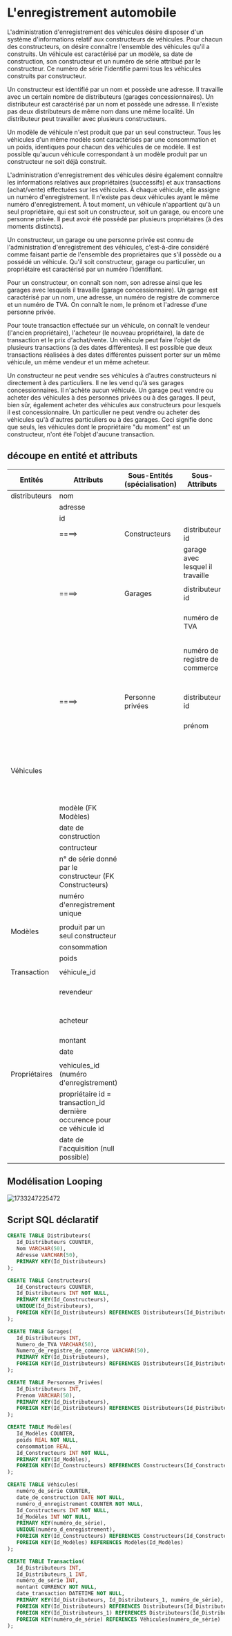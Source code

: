 # L'enregistrement automobile

L'administration d'enregistrement des véhicules désire disposer d'un système d'informations relatif aux constructeurs de véhicules. Pour chacun des constructeurs, on désire connaître l'ensemble des véhicules qu'il a construits. Un véhicule est caractérisé par un modèle, sa date de construction, son constructeur et un numéro de série attribué par le constructeur. Ce numéro de série l'identifie parmi tous les véhicules construits par constructeur.

Un constructeur est identifié par un nom et possède une adresse. Il travaille avec un certain nombre de distributeurs (garages concessionnaires). Un distributeur est caractérisé par un nom et possède une adresse. Il n'existe pas deux distributeurs de même nom dans une même localité. Un distributeur peut travailler avec plusieurs constructeurs.

Un modèle de véhicule n'est produit que par un seul constructeur. Tous les véhicules d'un même modèle sont caractérisés par une consommation et un poids, identiques pour chacun des véhicules de ce modèle. Il est possible qu'aucun véhicule correspondant à un modèle produit par un constructeur ne soit déjà construit.

L'administration d'enregistrement des véhicules désire également connaître les informations relatives aux propriétaires (successifs) et aux transactions (achat/vente) effectuées sur les véhicules. À chaque véhicule, elle assigne un numéro d'enregistrement. Il n'existe pas deux véhicules ayant le même numéro d'enregistrement. À tout moment, un véhicule n'appartient qu'à un seul propriétaire, qui est soit un constructeur, soit un garage, ou encore une personne privée. Il peut avoir été possédé par plusieurs propriétaires (à des moments distincts).

Un constructeur, un garage ou une personne privée est connu de l'administration d'enregistrement des véhicules, c'est-à-dire considéré comme faisant partie de l'ensemble des propriétaires que s'il possède ou a possédé un véhicule. Qu'il soit constructeur, garage ou particulier, un propriétaire est caractérisé par un numéro l'identifiant.

Pour un constructeur, on connaît son nom, son adresse ainsi que les garages avec lesquels il travaille (garage concessionnaire). Un garage est caractérisé par un nom, une adresse, un numéro de registre de commerce et un numéro de TVA. On connaît le nom, le prénom et l'adresse d’une personne privée.

Pour toute transaction effectuée sur un véhicule, on connaît le vendeur (l'ancien propriétaire), l'acheteur (le nouveau propriétaire), la date de transaction et le prix d'achat/vente. Un véhicule peut faire l'objet de plusieurs transactions (à des dates différentes). Il est possible que deux transactions réalisées à des dates différentes puissent porter sur un même véhicule, un même vendeur et un même acheteur.

Un constructeur ne peut vendre ses véhicules à d'autres constructeurs ni directement à des particuliers. Il ne les vend qu'à ses garages concessionnaires. Il n'achète aucun véhicule. Un garage peut vendre ou acheter des véhicules à des personnes privées ou à des garages. Il peut, bien sûr, également acheter des véhicules aux constructeurs pour lesquels il est concessionnaire. Un particulier ne peut vendre ou acheter des véhicules qu'à d'autres particuliers ou à des garages. Ceci signifie donc que seuls, les véhicules dont le propriétaire "du moment" est un constructeur, n'ont été l'objet d'aucune transaction.

## découpe en entité et attributs

| Entités       | Attributs                                                                  | Sous-Entités (spécialisation) | Sous-Attributs                   | Remarque                                                                                                                                             |
| -------------- | -------------------------------------------------------------------------- | ------------------------------- | -------------------------------- | ---------------------------------------------------------------------------------------------------------------------------------------------------- |
| distributeurs  | nom                                                                        |                                 |                                  |                                                                                                                                                      |
|                | adresse                                                                    |                                 |                                  |                                                                                                                                                      |
|                | id                                                                         |                                 |                                  |                                                                                                                                                      |
|                | ====>                                                                      | Constructeurs                   | distributeur id                  |                                                                                                                                                      |
|                |                                                                            |                                 | garage avec lesquel il travaille |                                                                                                                                                      |
|                |                                                                            |                                 |                                  |                                                                                                                                                      |
|                | ====>                                                                      | Garages                         | distributeur id                  |                                                                                                                                                      |
|                |                                                                            |                                 | numéro de TVA                   | il n'existe pas deux distributeur avec le même nom dans la même localité<br />donc pk = nom+adresse                                              |
|                |                                                                            |                                 | numéro de registre de commerce  | un distributeur peut travailler avec plusieurs constructeurs (many)                                                                                 |
|                |                                                                            |                                 |                                  |                                                                                                                                                      |
|                |                                                                            |                                 |                                  |                                                                                                                                                      |
|                | ====>                                                                      | Personne privées               | distributeur id                  | spécialisation de la classe ditributeurs on hérite de nom + adresse et on ajoute prenom                                                            |
|                |                                                                            |                                 | prénom                          |                                                                                                                                                      |
|                |                                                                            |                                 |                                  |                                                                                                                                                      |
|                |                                                                            |                                 |                                  |                                                                                                                                                      |
|                |                                                                            |                                 |                                  |                                                                                                                                                      |
| Véhicules     |                                                                            |                                 |                                  | table intermédiaire vehicule/proprio qui ressemble à vehicule_id, proprio_id, date de vente (null possible)<br />pk = véhicule_id,proprio_id,date |
|                | modèle (FK Modèles)                                                      |                                 |                                  |                                                                                                                                                      |
|                | date de construction                                                       |                                 |                                  |                                                                                                                                                      |
|                | contructeur                                                                |                                 |                                  |                                                                                                                                                      |
|                | n° de série donné par le constructeur (FK Constructeurs)                |                                 |                                  |                                                                                                                                                      |
|                | numéro d'enregistrement  unique                                          |                                 |                                  |                                                                                                                                                      |
|                |                                                                            |                                 |                                  |                                                                                                                                                      |
| Modèles       | produit par un seul constructeur                                           |                                 |                                  |                                                                                                                                                      |
|                | consommation                                                               |                                 |                                  |                                                                                                                                                      |
|                | poids                                                                      |                                 |                                  |                                                                                                                                                      |
|                |                                                                            |                                 |                                  |                                                                                                                                                      |
| Transaction    | véhicule_id                                                               |                                 |                                  | PK                                                                                                                                                   |
|                | revendeur                                                                  |                                 |                                  | PK si revendeur est un constructeur alors acheteur doit être garage                                                                                 |
|                | acheteur                                                                   |                                 |                                  | PK + acheteur ne peut pas être un constructeur donc not in constructeur                                                                             |
|                | montant                                                                    |                                 |                                  |                                                                                                                                                      |
|                | date                                                                       |                                 |                                  | PK                                                                                                                                                   |
|                |                                                                            |                                 |                                  |                                                                                                                                                      |
| Propriétaires | vehicules_id (numéro d'enregistrement)                                    |                                 |                                  |                                                                                                                                                      |
|                | propriétaire id = transaction_id dernière occurence pour ce véhicule id |                                 |                                  |                                                                                                                                                      |
|                | date de l'acquisition (null possible)                                      |                                 |                                  |                                                                                                                                                      |

## Modélisation Looping

![1733247225472](image/exo13/1733247225472.png)

## Script SQL déclaratif 

```sql
CREATE TABLE Distributeurs(
   Id_Distributeurs COUNTER,
   Nom VARCHAR(50),
   Adresse VARCHAR(50),
   PRIMARY KEY(Id_Distributeurs)
);

CREATE TABLE Constructeurs(
   Id_Constructeurs COUNTER,
   Id_Distributeurs INT NOT NULL,
   PRIMARY KEY(Id_Constructeurs),
   UNIQUE(Id_Distributeurs),
   FOREIGN KEY(Id_Distributeurs) REFERENCES Distributeurs(Id_Distributeurs)
);

CREATE TABLE Garages(
   Id_Distributeurs INT,
   Numero_de_TVA VARCHAR(50),
   Numero_de_registre_de_commerce VARCHAR(50),
   PRIMARY KEY(Id_Distributeurs),
   FOREIGN KEY(Id_Distributeurs) REFERENCES Distributeurs(Id_Distributeurs)
);

CREATE TABLE Personnes_Privées(
   Id_Distributeurs INT,
   Prenom VARCHAR(50),
   PRIMARY KEY(Id_Distributeurs),
   FOREIGN KEY(Id_Distributeurs) REFERENCES Distributeurs(Id_Distributeurs)
);

CREATE TABLE Modèles(
   Id_Modèles COUNTER,
   poids REAL NOT NULL,
   consommation REAL,
   Id_Constructeurs INT NOT NULL,
   PRIMARY KEY(Id_Modèles),
   FOREIGN KEY(Id_Constructeurs) REFERENCES Constructeurs(Id_Constructeurs)
);

CREATE TABLE Véhicules(
   numéro_de_série COUNTER,
   date_de_construction DATE NOT NULL,
   numéro_d_enregistrement COUNTER NOT NULL,
   Id_Constructeurs INT NOT NULL,
   Id_Modèles INT NOT NULL,
   PRIMARY KEY(numéro_de_série),
   UNIQUE(numéro_d_enregistrement),
   FOREIGN KEY(Id_Constructeurs) REFERENCES Constructeurs(Id_Constructeurs),
   FOREIGN KEY(Id_Modèles) REFERENCES Modèles(Id_Modèles)
);

CREATE TABLE Transaction(
   Id_Distributeurs INT,
   Id_Distributeurs_1 INT,
   numéro_de_série INT,
   montant CURRENCY NOT NULL,
   date_transaction DATETIME NOT NULL,
   PRIMARY KEY(Id_Distributeurs, Id_Distributeurs_1, numéro_de_série),
   FOREIGN KEY(Id_Distributeurs) REFERENCES Distributeurs(Id_Distributeurs),
   FOREIGN KEY(Id_Distributeurs_1) REFERENCES Distributeurs(Id_Distributeurs),
   FOREIGN KEY(numéro_de_série) REFERENCES Véhicules(numéro_de_série)
);

```
